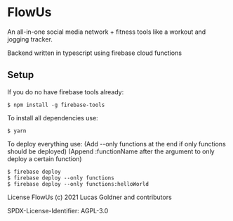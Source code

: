 # FlowUs

An all-in-one social media network + fitness tools like a workout and jogging tracker.

Backend written in typescript using firebase cloud functions

## Setup

If you do no have firebase tools already:

```
$ npm install -g firebase-tools
```

To install all dependencies use:

```
$ yarn
```

To deploy everything use:
(Add --only functions at the end if only functions should be deployed)
(Append :functionName after the argument to only deploy a certain function)

```
$ firebase deploy
$ firebase deploy --only functions
$ firebase deploy --only functions:helloWorld
```

License
FlowUs (c) 2021 Lucas Goldner and contributors

SPDX-License-Identifier: AGPL-3.0
